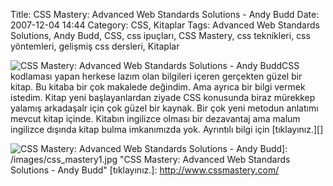 Title: CSS Mastery: Advanced Web Standards Solutions - Andy Budd
Date: 2007-12-04 14:44
Category: CSS, Kitaplar
Tags: Advanced Web Standards Solutions, Andy Budd, CSS, css ipuçları, CSS Mastery, css teknikleri, css yöntemleri, gelişmiş css dersleri, Kitaplar

![CSS Mastery: Advanced Web Standards Solutions - Andy Budd][]CSS
kodlaması yapan herkese lazım olan bilgileri içeren gerçekten güzel bir
kitap. Bu kitaba bir çok makalede değindim. Ama ayrıca bir bilgi vermek
istedim. Kitap yeni başlayanlardan ziyade CSS konusunda biraz mürekkep
yalamış arkadaşalr için çok güzel bir kaynak. Bir çok yeni metodun
anlatımı mevcut kitap içinde. Kitabın ingilizce olması bir dezavantaj
ama malum ingilizce dışında kitap bulma imkanımızda yok. Ayrıntılı bilgi
için [tıklayınız.][]

  [CSS Mastery: Advanced Web Standards Solutions - Andy Budd]: /images/css_mastery1.kucukresim.jpg
  ![CSS Mastery: Advanced Web Standards Solutions - Andy Budd][]]: /images/css_mastery1.jpg
    "CSS Mastery: Advanced Web Standards Solutions - Andy Budd"
  [tıklayınız.]: http://www.cssmastery.com/
